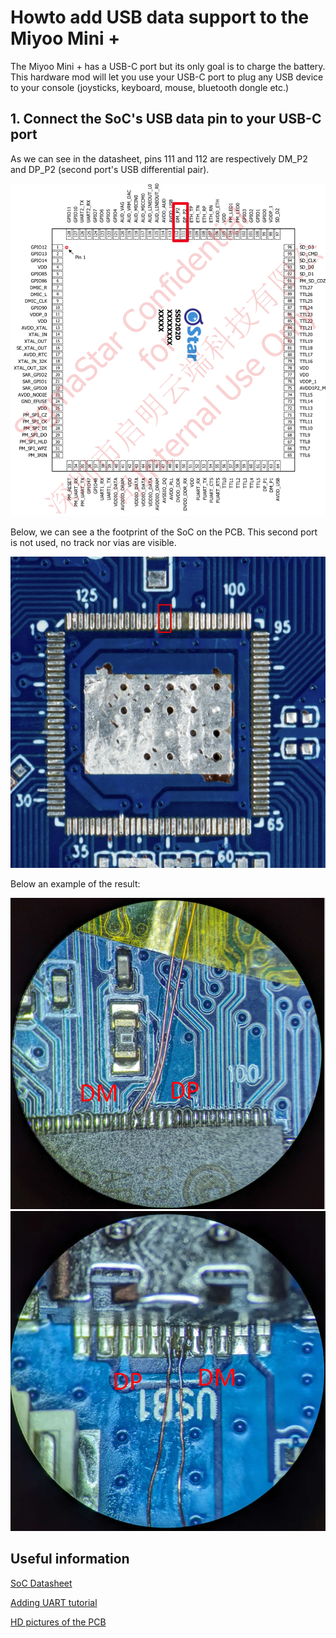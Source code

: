 # Howto add USB data  support to the Miyoo Mini +

The Miyoo Mini + has a USB-C port but its only goal is to charge the battery. This hardware mod will let you use your USB-C port to plug any USB device to your console (joysticks, keyboard, mouse, bluetooth dongle etc.)

## 1. Connect the SoC's USB data pin to your USB-C port
As we can see in the datasheet, pins 111 and 112 are respectively DM_P2 and DP_P2 (second port's USB differential pair).

![SoC pins](https://github.com/1arthur1/MiyooMini-USB-Support/blob/master/images/SoC.png?raw=true)

Below, we can see a the footprint of the SoC on the PCB. This second port is not used, no track nor vias are visible.

![SoC footprint](https://github.com/1arthur1/MiyooMini-USB-Support/blob/master/images/SoC_PCB.png?raw=true)

Below an example of the result:

![SoC solder side](https://github.com/1arthur1/MiyooMini-USB-Support/blob/master/images/SoC_Connection.png?raw=true)
![USB-C solder side](https://github.com/1arthur1/MiyooMini-USB-Support/blob/master/images/USB_C_Connection.png?raw=true)

## Useful information
[SoC Datasheet](https://eaw.app/Downloads/SSD202D_Reference_v04.pdf)

[Adding UART tutorial](https://apuntes.eduardofilo.es/en/2022-08-08_mmiyoo_uart.html)

[HD pictures of the PCB](https://discord.com/channels/529983248114122762/1004510206098681968/1144256851307925575)

